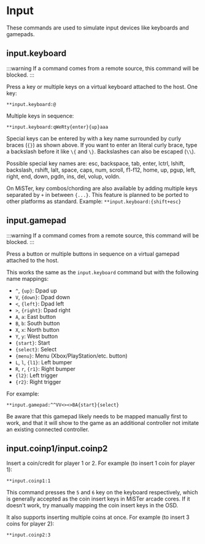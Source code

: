 # Input

These commands are used to simulate input devices like keyboards and gamepads.

## input.keyboard

:::warning
If a command comes from a remote source, this command will be blocked.
:::

Press a key or multiple keys on a virtual keyboard attached to the host. One key:

```
**input.keyboard:@
```

Multiple keys in sequence:

```
**input.keyboard:qWeRty{enter}{up}aaa
```

Special keys can be entered by with a key name surrounded by curly braces (`{}`) as shown above. If you want to enter an literal curly brace, type a backslash before it like `\{` and `\}`. Backslashes can also be escaped (`\\`).

Possible special key names are: esc, backspace, tab, enter, lctrl, lshift, backslash, rshift, lalt, space, caps, num, scroll, f1-f12, home, up, pgup, left, right, end, down, pgdn, ins, del, volup, voldn.

On MiSTer, key combos/chording are also available by adding multiple keys separated by `+` in between `{...}`. This feature is planned to be ported to other platforms as standard. Example: `**input.keyboard:{shift+esc}`

## input.gamepad

:::warning
If a command comes from a remote source, this command will be blocked.
:::

Press a button or multiple buttons in sequence on a virtual gamepad attached to the host.

This works the same as the `input.keyboard` command but with the following name mappings:

- `^`, `{up}`: Dpad up
- `V`, `{down}`: Dpad down
- `<`, `{left}`: Dpad left
- `>`, `{right}`: Dpad right
- `A`, `a`: East button
- `B`, `b`: South button
- `X`, `x`: North button
- `Y`, `y`: West button
- `{start}`: Start
- `{select}`: Select
- `{menu}`: Menu (Xbox/PlayStation/etc. button)
- `L`, `l`, `{l1}`: Left bumper
- `R`, `r`, `{r1}`: Right bumper
- `{l2}`: Left trigger
- `{r2}`: Right trigger

For example:

```
**input.gamepad:^^VV<><>BA{start}{select}
```

Be aware that this gamepad likely needs to be mapped manually first to work, and that it will show to the game as an additional controller not imitate an existing connected controller.

## input.coinp1/input.coinp2

Insert a coin/credit for player 1 or 2. For example (to insert 1 coin for player 1):

```
**input.coinp1:1
```

This command presses the `5` and `6` key on the keyboard respectively, which is generally accepted as the coin insert keys in MiSTer arcade cores. If it doesn't work, try manually mapping the coin insert keys in the OSD.

It also supports inserting multiple coins at once. For example (to insert 3 coins for player 2):

```
**input.coinp2:3
```
